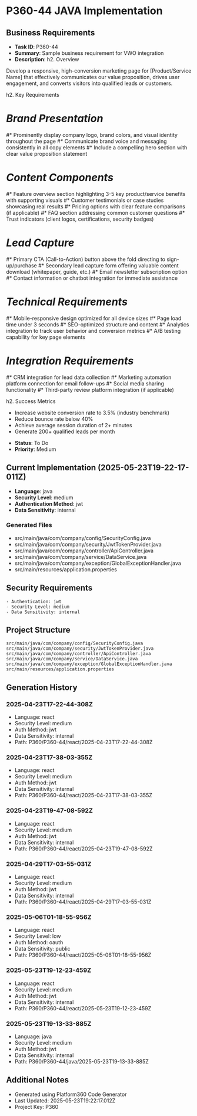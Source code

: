 # P360-44 JAVA Implementation

## Business Requirements
- **Task ID**: P360-44
- **Summary**: Sample business requirement for VWO integration 
- **Description**: h2. Overview

Develop a responsive, high-conversion marketing page for [Product/Service Name] that effectively communicates our value proposition, drives user engagement, and converts visitors into qualified leads or customers.

h2. Key Requirements

# *Brand Presentation*
#* Prominently display company logo, brand colors, and visual identity throughout the page
#* Communicate brand voice and messaging consistently in all copy elements
#* Include a compelling hero section with clear value proposition statement
# *Content Components*
#* Feature overview section highlighting 3-5 key product/service benefits with supporting visuals
#* Customer testimonials or case studies showcasing real results
#* Pricing options with clear feature comparisons (if applicable)
#* FAQ section addressing common customer questions
#* Trust indicators (client logos, certifications, security badges)
# *Lead Capture*
#* Primary CTA (Call-to-Action) button above the fold directing to sign-up/purchase
#* Secondary lead capture form offering valuable content download (whitepaper, guide, etc.)
#* Email newsletter subscription option
#* Contact information or chatbot integration for immediate assistance
# *Technical Requirements*
#* Mobile-responsive design optimized for all device sizes
#* Page load time under 3 seconds
#* SEO-optimized structure and content
#* Analytics integration to track user behavior and conversion metrics
#* A/B testing capability for key page elements
# *Integration Requirements*
#* CRM integration for lead data collection
#* Marketing automation platform connection for email follow-ups
#* Social media sharing functionality
#* Third-party review platform integration (if applicable)

h2. Success Metrics

* Increase website conversion rate to 3.5% (industry benchmark)
* Reduce bounce rate below 40%
* Achieve average session duration of 2+ minutes
* Generate 200+ qualified leads per month
- **Status**: To Do
- **Priority**: Medium

## Current Implementation (2025-05-23T19-22-17-011Z)
- **Language**: java
- **Security Level**: medium
- **Authentication Method**: jwt
- **Data Sensitivity**: internal

### Generated Files
- src/main/java/com/company/config/SecurityConfig.java
- src/main/java/com/company/security/JwtTokenProvider.java
- src/main/java/com/company/controller/ApiController.java
- src/main/java/com/company/service/DataService.java
- src/main/java/com/company/exception/GlobalExceptionHandler.java
- src/main/resources/application.properties

## Security Requirements
```
- Authentication: jwt
- Security Level: medium
- Data Sensitivity: internal
```

## Project Structure
```
src/main/java/com/company/config/SecurityConfig.java
src/main/java/com/company/security/JwtTokenProvider.java
src/main/java/com/company/controller/ApiController.java
src/main/java/com/company/service/DataService.java
src/main/java/com/company/exception/GlobalExceptionHandler.java
src/main/resources/application.properties
```

## Generation History

### 2025-04-23T17-22-44-308Z
- Language: react
- Security Level: medium
- Auth Method: jwt
- Data Sensitivity: internal
- Path: P360/P360-44/react/2025-04-23T17-22-44-308Z


### 2025-04-23T17-38-03-355Z
- Language: react
- Security Level: medium
- Auth Method: jwt
- Data Sensitivity: internal
- Path: P360/P360-44/react/2025-04-23T17-38-03-355Z


### 2025-04-23T19-47-08-592Z
- Language: react
- Security Level: medium
- Auth Method: jwt
- Data Sensitivity: internal
- Path: P360/P360-44/react/2025-04-23T19-47-08-592Z


### 2025-04-29T17-03-55-031Z
- Language: react
- Security Level: medium
- Auth Method: jwt
- Data Sensitivity: internal
- Path: P360/P360-44/react/2025-04-29T17-03-55-031Z


### 2025-05-06T01-18-55-956Z
- Language: react
- Security Level: low
- Auth Method: oauth
- Data Sensitivity: public
- Path: P360/P360-44/react/2025-05-06T01-18-55-956Z


### 2025-05-23T19-12-23-459Z
- Language: react
- Security Level: medium
- Auth Method: jwt
- Data Sensitivity: internal
- Path: P360/P360-44/react/2025-05-23T19-12-23-459Z


### 2025-05-23T19-13-33-885Z
- Language: java
- Security Level: medium
- Auth Method: jwt
- Data Sensitivity: internal
- Path: P360/P360-44/java/2025-05-23T19-13-33-885Z


## Additional Notes
- Generated using Platform360 Code Generator
- Last Updated: 2025-05-23T19:22:17.012Z
- Project Key: P360
